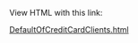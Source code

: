 View HTML with this link:

[DefaultOfCreditCardClients.html](https://htmlpreview.github.io/?https://github.com/jcichonska/ML_in_a_flash/blob/main/DefaultOfCreditCardClients/DefaultOfCreditCardClients.html)
